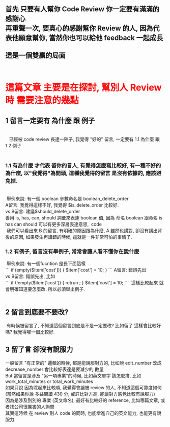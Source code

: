<h2>首先 只要有人幫你 Code Review 你一定要有滿滿的感謝心 <br />   
再重聲一次, 要真心的感謝幫你 Review 的人, 因為代表他願意幫你, 當然你也可以給他 feedback 一起成長<br /><br />
這是一個雙贏的局面  <br /><br />
</h2>
<h1><span style="color:red;">這篇文章 主要是在探討, 幫別人 Review 時 需要注意的幾點</span></h1>

<h2>1 留言一定要有 為什麼 跟 例子</h2> <br />   
  已經被 code review 長達一陣子, 我覺得 "好的" 留言, 一定要有 1.1 為什麼 跟 1.2 例子 <br />   
  <h3>1.1 有為什麼 才代表 留你的言人, 有覺得怎麼寫比較好, 有一種不好的為什麼, 以"我覺得"為開頭, 這種我覺得的留言 是沒有依據的, 應該避免掉.</h3><br /> 
  舉例來說: 有一個 boolean 參數命名是 boolean_delete_order <br />
  A留言: 我覺得這樣不好, 我覺得 $is_delete_order 比較好. <br />
  vs
  B留言: 建議$should_delete_order <br />
  善用 is, has, can, should 詞彙來表達 boolean 值, 因為 命名 boolean 跟命名 is has can should 可以有更多深層表達意思, 
  code <br />
  我們可以看出來 B 的留言, 有明確的原因跟為什麼, A 雖然也講對, 卻沒有講出背後的原因, 如果發生再講錯的時候, 這就是一件非常可怕的事情了. <br />
  
  <h3>1.2 有例子, 留言沒有舉例子, 常常會讓人看不懂你在說什麼 <br /> </h3>
  舉例來說: 有一個fucntion 是長下面這樣<br />
```
  if (empty($item['cost'])) {
      $item['cost'] = 10;
  }
```
  A留言: 錯誤先出<br />
  vs
  B留言: 錯誤先出, 比如<br />
  ```
  if (!empty($item['cost']) {
     retrun ;
  }
  $item['cost'] = 10;
  ```
  這樣比較起來 就會明確知道要怎麼改. 所以必須舉出例子.<br />
  


<h2>2 留言到底要不要改? <br /> </h2>
  有時候被留言了, 不知道這個留言到底是不是一定要改? 比如留了 這樣會比較好嗎? 我覺得哪一個比較好.
  
<h2>3 留了言 卻沒有說服力 <br /> </h2>
一般留言 "有正常的" 邏輯的時候, 都是能說服對方的, 比如說 edit_number 改成 decrease_number 會比較好表達是要減少的 數量 <br />   
But 當留言是涉及 "另一項專業"的時候, 比如英文單字 該怎麼拼, 比如 work_total_minutes or total_work_minutes <br />         
如果只說 因為唸起來比較順, 我覺得會讓被 review 的人, 不知道這個可靠度如何(當然如果你說 多益閱讀 430 分, 或許比對方高, 能讓對方感覺比較有說服力) <br />
因為是涉及到別的 專業 (英文命名), 最好有比較好的 reference, 比如哪篇文章, 或者找公司很厲害的人詢問<br />   
其實這時候 在 review 別人 code 的同時, 也能增進自己的英文能力, 也能更有說服力. <br />   
